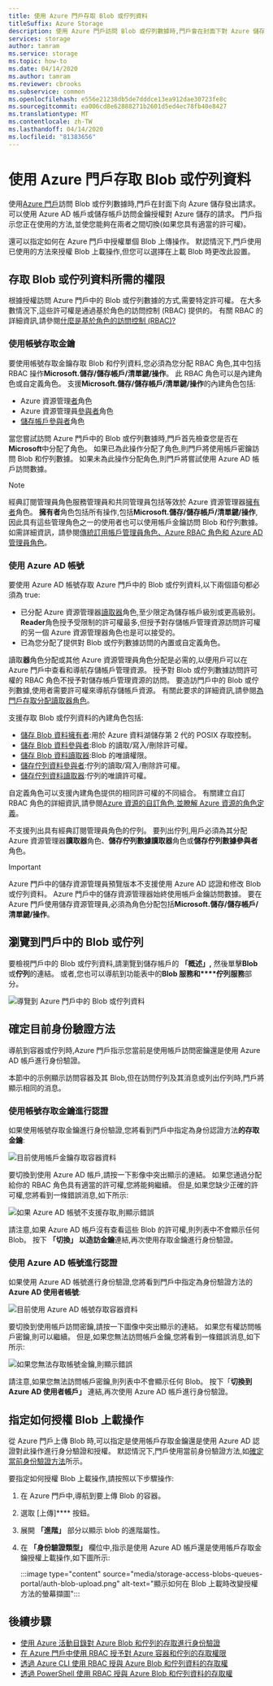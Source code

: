```yaml
---
title: 使用 Azure 門戶存取 Blob 或佇列資料
titleSuffix: Azure Storage
description: 使用 Azure 門戶訪問 Blob 或佇列數據時,門戶會在封面下對 Azure 儲存發出請求。 可以使用 Azure AD 帳戶或儲存帳戶訪問金鑰對這些對 Azure 儲存的請求進行身份驗證和授權。
services: storage
author: tamram
ms.service: storage
ms.topic: how-to
ms.date: 04/14/2020
ms.author: tamram
ms.reviewer: cbrooks
ms.subservice: common
ms.openlocfilehash: e556e21238db5de7dddce13ea912dae30723fe8c
ms.sourcegitcommit: ea006cd8e62888271b2601d5ed4ec78fb40e8427
ms.translationtype: MT
ms.contentlocale: zh-TW
ms.lasthandoff: 04/14/2020
ms.locfileid: "81383656"
---
```

# <a name="use-the-azure-portal-to-access-blob-or-queue-data"></a>使用 Azure 門戶存取 Blob 或佇列資料

使用[Azure 門戶](https://portal.azure.com)訪問 Blob 或佇列數據時,門戶在封面下向 Azure 儲存發出請求。 可以使用 Azure AD 帳戶或儲存帳戶訪問金鑰授權對 Azure 儲存的請求。 門戶指示您正在使用的方法,並使您能夠在兩者之間切換(如果您具有適當的許可權)。  

還可以指定如何在 Azure 門戶中授權單個 Blob 上傳操作。 默認情況下,門戶使用已使用的方法來授權 Blob 上載操作,但您可以選擇在上載 Blob 時更改此設置。

## <a name="permissions-needed-to-access-blob-or-queue-data"></a>存取 Blob 或佇列資料所需的權限

根據授權訪問 Azure 門戶中的 Blob 或佇列數據的方式,需要特定許可權。 在大多數情況下,這些許可權是通過基於角色的訪問控制 (RBAC) 提供的。 有關 RBAC 的詳細資訊,請參閱[什麼是基於角色的訪問控制 (RBAC)?](../../role-based-access-control/overview.md)

### <a name="use-the-account-access-key"></a>使用帳號存取金鑰

要使用帳號存取金鑰存取 Blob 和佇列資料,您必須為您分配 RBAC 角色,其中包括 RBAC 操作**Microsoft.儲存/儲存帳戶/清單鍵/操作**。 此 RBAC 角色可以是內建角色或自定義角色。 支援**Microsoft.儲存/儲存帳戶/清單鍵/操作**的內建角色包括:

- Azure 資源管理[者](../../role-based-access-control/built-in-roles.md#owner)角色
- Azure 資源管理員[參與者](../../role-based-access-control/built-in-roles.md#contributor)角色
- [儲存帳戶參與者](../../role-based-access-control/built-in-roles.md#storage-account-contributor)角色

當您嘗試訪問 Azure 門戶中的 Blob 或佇列數據時,門戶首先檢查您是否在**Microsoft**中分配了角色。 如果已為此操作分配了角色,則門戶將使用帳戶密鑰訪問 Blob 和佇列數據。 如果未為此操作分配角色,則門戶將嘗試使用 Azure AD 帳戶訪問數據。

> [!NOTE]
> 經典訂閱管理員角色服務管理員和共同管理員包括等效於 Azure 資源管理器[擁有者](../../role-based-access-control/built-in-roles.md#owner)角色。 **擁有者**角色包括所有操作,包括**Microsoft.儲存/儲存帳戶/清單鍵/操作**,因此具有這些管理角色之一的使用者也可以使用帳戶金鑰訪問 Blob 和佇列數據。 如需詳細資訊，請參閱[傳統訂用帳戶管理員角色、Azure RBAC 角色和 Azure AD 管理員角色](../../role-based-access-control/rbac-and-directory-admin-roles.md#classic-subscription-administrator-roles)。

### <a name="use-your-azure-ad-account"></a>使用 Azure AD 帳號

要使用 Azure AD 帳號存取 Azure 門戶中的 Blob 或佇列資料,以下兩個語句都必須為 true:

- 已分配 Azure 資源管理器[讀取器](../../role-based-access-control/built-in-roles.md#reader)角色,至少限定為儲存帳戶級別或更高級別。 **Reader**角色授予受限制的許可權最多,但授予對存儲帳戶管理資源訪問許可權的另一個 Azure 資源管理器角色也是可以接受的。
- 已為您分配了提供對 Blob 或佇列數據訪問的內置或自定義角色。

讀取**器**角色分配或其他 Azure 資源管理員角色分配是必需的,以便用戶可以在 Azure 門戶中查看和導航存儲帳戶管理資源。 授予對 Blob 或佇列數據訪問許可權的 RBAC 角色不授予對儲存帳戶管理資源的訪問。 要造訪門戶中的 Blob 或佇列數據,使用者需要許可權來導航存儲帳戶資源。 有關此要求的詳細資訊,請參閱[為門戶存取分配讀取器角色](../common/storage-auth-aad-rbac-portal.md#assign-the-reader-role-for-portal-access)。

支援存取 Blob 或佇列資料的內建角色包括:

- [儲存 Blob 資料擁有者](../../role-based-access-control/built-in-roles.md#storage-blob-data-owner):用於 Azure 資料湖儲存第 2 代的 POSIX 存取控制。
- [儲存 Blob 資料參與者](../../role-based-access-control/built-in-roles.md#storage-blob-data-contributor):Blob 的讀取/寫入/刪除許可權。
- [儲存 Blob 資料讀取器](../../role-based-access-control/built-in-roles.md#storage-blob-data-reader):Blob 的唯讀權限。
- [儲存佇列資料參與者](../../role-based-access-control/built-in-roles.md#storage-queue-data-contributor):佇列的讀取/寫入/刪除許可權。
- [儲存佇列資料讀取器](../../role-based-access-control/built-in-roles.md#storage-queue-data-reader):佇列的唯讀許可權。

自定義角色可以支援內建角色提供的相同許可權的不同組合。 有關建立自訂 RBAC 角色的詳細資訊,請參閱[Azure 資源的自訂角色](../../role-based-access-control/custom-roles.md)[,並瞭解 Azure 資源的角色定義](../../role-based-access-control/role-definitions.md)。

不支援列出具有經典訂閱管理員角色的佇列。 要列出佇列,用戶必須為其分配 Azure 資源管理器**讀取器**角色、**儲存佇列數據讀取器**角色或**儲存佇列數據參與者**角色。

> [!IMPORTANT]
> Azure 門戶中的儲存資源管理員預覽版本不支援使用 Azure AD 認證和修改 Blob 或佇列資料。 Azure 門戶中的儲存資源管理器始終使用帳戶金鑰訪問數據。 要在 Azure 門戶使用儲存資源管理員,必須為角色分配包括**Microsoft.儲存/儲存帳戶/清單鍵/操作**。

## <a name="navigate-to-blobs-or-queues-in-the-portal"></a>瀏覽到門戶中的 Blob 或佇列

要檢視門戶中的 Blob 或佇列資料,請瀏覽到儲存帳戶的 **「概述」,** 然後單擊**Blob**或**佇列**的連結。 或者,您也可以導航到功能表中的**Blob 服務和****佇列服務**部分。 

![導覽到 Azure 門戶中的 Blob 或佇列資料](media/storage-access-blobs-queues-portal/blob-queue-access.png)

## <a name="determine-the-current-authentication-method"></a>確定目前身份驗證方法

導航到容器或佇列時,Azure 門戶指示您當前是使用帳戶訪問密鑰還是使用 Azure AD 帳戶進行身份驗證。

本節中的示例顯示訪問容器及其 Blob,但在訪問佇列及其消息或列出佇列時,門戶將顯示相同的消息。

### <a name="authenticate-with-the-account-access-key"></a>使用帳號存取金鑰進行認證

如果使用帳號存取金鑰進行身份驗證,您將看到門戶中指定為身份認證方法**的存取金鑰**:

![目前使用帳戶金鑰存取容器資料](media/storage-access-blobs-queues-portal/auth-method-access-key.png)

要切換到使用 Azure AD 帳戶,請按一下影像中突出顯示的連結。 如果您通過分配給你的 RBAC 角色具有適當的許可權,您將能夠繼續。 但是,如果您缺少正確的許可權,您將看到一條錯誤消息,如下所示:

![如果 Azure AD 帳號不支援存取,則顯示錯誤](media/storage-access-blobs-queues-portal/auth-error-azure-ad.png)

請注意,如果 Azure AD 帳戶沒有查看這些 Blob 的許可權,則列表中不會顯示任何 Blob。 按下 **「切換」 以造訪金鑰**連結,再次使用存取金鑰進行身份驗證。

### <a name="authenticate-with-your-azure-ad-account"></a>使用 Azure AD 帳號進行認證

如果使用 Azure AD 帳號進行身份驗證,您將看到門戶中指定為身份驗證方法的**Azure AD 使用者帳號**:

![目前使用 Azure AD 帳號存取容器資料](media/storage-access-blobs-queues-portal/auth-method-azure-ad.png)

要切換到使用帳戶訪問密鑰,請按一下圖像中突出顯示的連結。 如果您有權訪問帳戶密鑰,則可以繼續。 但是,如果您無法訪問帳戶金鑰,您將看到一條錯誤消息,如下所示:

![如果您無法存取帳號金鑰,則顯示錯誤](media/storage-access-blobs-queues-portal/auth-error-access-key.png)

請注意,如果您無法訪問帳戶密鑰,則列表中不會顯示任何 Blob。 按下「**切換到 Azure AD 使用者帳戶」** 連結,再次使用 Azure AD 帳戶進行身份驗證。

## <a name="specify-how-to-authorize-a-blob-upload-operation"></a>指定如何授權 Blob 上載操作

從 Azure 門戶上傳 Blob 時,可以指定是使用帳戶存取金鑰還是使用 Azure AD 認證對此操作進行身分驗證和授權。 默認情況下,門戶使用當前身份驗證方法,如[確定當前身份驗證方法](#determine-the-current-authentication-method)所示。

要指定如何授權 Blob 上載操作,請按照以下步驟操作:

1. 在 Azure 門戶中,導航到要上傳 Blob 的容器。
1. 選取 [上傳]**** 按鈕。
1. 展開 **「進階」** 部分以顯示 blob 的進階屬性。
1. 在 **「身份驗證類型」** 欄位中,指示是使用 Azure AD 帳戶還是使用帳戶存取金鑰授權上載操作,如下圖所示:

    :::image type="content" source="media/storage-access-blobs-queues-portal/auth-blob-upload.png" alt-text="顯示如何在 Blob 上載時改變授權方法的螢幕擷圖":::

## <a name="next-steps"></a>後續步驟

- [使用 Azure 活動目錄對 Azure Blob 和佇列的存取進行身份驗證](storage-auth-aad.md)
- [在 Azure 門戶中使用 RBAC 授予對 Azure 容器和佇列的存取權限](storage-auth-aad-rbac-portal.md)
- [透過 Azure CLI 使用 RBAC 授與 Azure Blob 和佇列資料的存取權](storage-auth-aad-rbac-cli.md)
- [透過 PowerShell 使用 RBAC 授與 Azure Blob 和佇列資料的存取權](storage-auth-aad-rbac-powershell.md)
